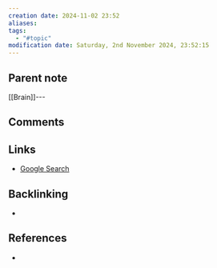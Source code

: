 ```yaml
---
creation date: 2024-11-02 23:52
aliases: 
tags:
  - "#topic"
modification date: Saturday, 2nd November 2024, 23:52:15
---
```


## Parent note
[[Brain]]---
## Comments

## Links
- [Google Search](https://www.google.com/search?q=fMRI)

## Backlinking
+ 
## References
+ 
